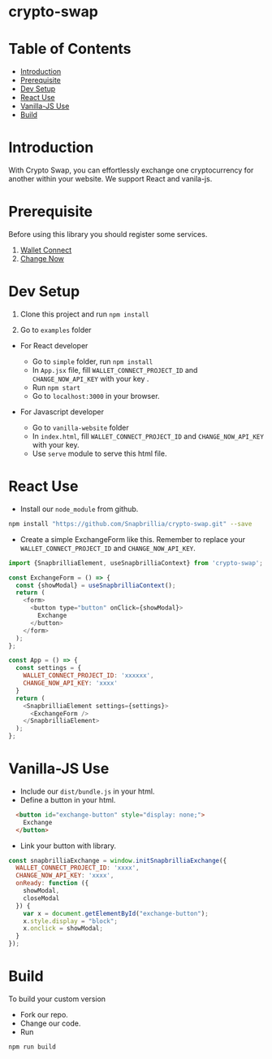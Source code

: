 # crypto-swap

# Table of Contents

<!-- TOC -->
* [Introduction](#introduction)
* [Prerequisite](#prerequisite)
* [Dev Setup](#dev-setup)
* [React Use](#react-use)
* [Vanilla-JS Use](#vanilla-js-use)
* [Build](#build)

<!-- TOC -->

# Introduction
With Crypto Swap, you can effortlessly exchange one cryptocurrency for another within your website. We support React and vanila-js. 

# Prerequisite
Before using this library you should register some services.

1. [Wallet Connect](https://docs.walletconnect.com/2.0/cloud/explorer)
2. [Change Now](https://changenow.io/affiliate)

# Dev Setup

1. Clone this project and run `npm install`

2. Go to `examples` folder

- For React developer 
  - Go to `simple` folder, run `npm install`
  - In `App.jsx` file, fill `WALLET_CONNECT_PROJECT_ID` and `CHANGE_NOW_API_KEY` with your key .
  - Run `npm start`
  - Go to `localhost:3000` in your browser.

- For Javascript developer
  - Go to `vanilla-website` folder
  - In `index.html`, fill `WALLET_CONNECT_PROJECT_ID` and `CHANGE_NOW_API_KEY` with your key.
  - Use `serve` module to serve this html file.

# React Use

- Install our `node_module` from github.

```bash
npm install "https://github.com/Snapbrillia/crypto-swap.git" --save
```

- Create a simple ExchangeForm like this. Remember to replace your `WALLET_CONNECT_PROJECT_ID` and `CHANGE_NOW_API_KEY`.

```javascript
import {SnapbrilliaElement, useSnapbrilliaContext} from 'crypto-swap';

const ExchangeForm = () => {
  const {showModal} = useSnapbrilliaContext();
  return (
    <form>
      <button type="button" onClick={showModal}>
        Exchange
      </button>
    </form>
  );
};

const App = () => {
  const settings = {
    WALLET_CONNECT_PROJECT_ID: 'xxxxxx',
    CHANGE_NOW_API_KEY: 'xxxx'
  }
  return (
    <SnapbrilliaElement settings={settings}>
      <ExchangeForm />
    </SnapbrilliaElement>
  );
};

```

# Vanilla-JS Use

- Include our `dist/bundle.js` in your html.
- Define a button in your html.
```html
  <button id="exchange-button" style="display: none;">
    Exchange
  </button>
```
- Link your button with library.

```javascript
const snapbrilliaExchange = window.initSnapbrilliaExchange({
  WALLET_CONNECT_PROJECT_ID: 'xxxx',
  CHANGE_NOW_API_KEY: 'xxxx',
  onReady: function ({
    showModal,
    closeModal
  }) {
    var x = document.getElementById("exchange-button");
    x.style.display = "block";
    x.onclick = showModal;
  }
});
```    

# Build
 To build your custom version
 - Fork our repo.
 - Change our code.
 - Run 
```bash
npm run build
```
